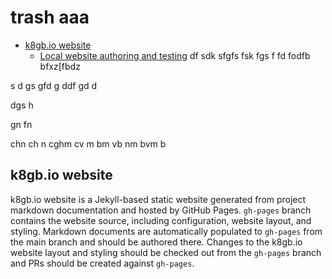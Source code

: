# trash aaa


- [k8gb.io website](#k8gbio-website)
  - [Local website authoring and testing](#local-website-authoring-and-testing)
df
sdk
sfgfs
fsk
fgs
f
fd
fodfb
bfxz[fbdz




s
d
gs
gfd
g
ddf
gd
d

dgs
h

gn
fn

chn
ch
n
cghm
cv
m
bm
vb
nm
bvm
b



## k8gb.io website

k8gb.io website is a Jekyll-based static website generated from project markdown documentation and hosted by GitHub Pages.
`gh-pages` branch contains the website source, including configuration, website layout, and styling.
Markdown documents are automatically populated to `gh-pages` from the main branch and should be authored there.
Changes to the k8gb.io website layout and styling should be checked out from the `gh-pages` branch and  PRs should be created against `gh-pages`.
